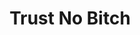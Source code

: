 ---
ee_id: '4262'
site: '1'
type: '2'
url: 2015-022-trust-no-bitch
title: Trust No Bitch
year: '2015'
display_year: '2015'
medium: Foam pool noodle, necklace, sock
dims:
pitch:
ps:
live_url:
related:
youtube:
related_code:
imgs: trust-no-bitch-2015-022-detail-2-database-EK.jpg,trust-no-bitch-2015-022-detail-3-database-EK.jpg,trust-no-bitch-2015-022-full-database-team-JL.jpg
subheading:
download:
add_credit:
commission:
layout: things-i-made
---